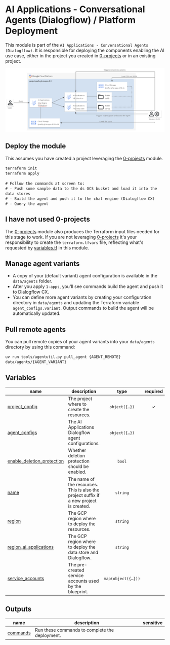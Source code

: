 # AI Applications - Conversational Agents (Dialogflow) / Platform Deployment

This module is part of the `AI Applications - Conversational Agents (Dialogflow)`.
It is responsible for deploying the components enabling the AI use case, either in the project you created in [0-projects](../0-projects) or in an existing project.

![Architecture Diagram](../diagram.png)

## Deploy the module

This assumes you have created a project leveraging the [0-projects](../0-projects) module.

```shell
terraform init
terraform apply

# Follow the commands at screen to:
# - Push some sample data to the ds GCS bucket and load it into the data stores
# - Build the agent and push it to the chat engine (Dialogflow CX)
# - Query the agent
```

## I have not used 0-projects

The [0-projects](../0-projects) module also produces the Terraform input files needed for this stage to work. If you are not leveraging [0-projects](../0-projects) it's your responsibility to create the `terraform.tfvars` file, reflecting what's requested by [variables.tf](./variables.tf) in this module.

## Manage agent variants

- A copy of your (default variant) agent configuration is available in the `data/agents` folder.
- After you apply `1-apps`, you'll see commands build the agent and push it to Dialogflow CX.
- You can define more agent variants by creating your configuration directory in `data/agents` and updating the Terraform variable `agent_configs.variant`. Output commands to build the agent will be automatically updated.

## Pull remote agents

You can pull remote copies of your agent variants into your `data/agents` directory by using this command:

```shell
uv run tools/agentutil.py pull_agent {AGENT_REMOTE} data/agents/{AGENT_VARIANT}
```
<!-- BEGIN TFDOC -->
## Variables

| name | description | type | required | default |
|---|---|:---:|:---:|:---:|
| [project_config](variables.tf#L39) | The project where to create the resources. | <code title="object&#40;&#123;&#10;  id     &#61; string&#10;  number &#61; string&#10;  prefix &#61; string&#10;&#125;&#41;">object&#40;&#123;&#8230;&#125;&#41;</code> | ✓ |  |
| [agent_configs](variables.tf#L15) | The AI Applications Dialogflow agent configurations. | <code title="object&#40;&#123;&#10;  language &#61; optional&#40;string, &#34;en&#34;&#41;&#10;  variant  &#61; optional&#40;string, &#34;default&#34;&#41;&#10;&#125;&#41;">object&#40;&#123;&#8230;&#125;&#41;</code> |  | <code>&#123;&#125;</code> |
| [enable_deletion_protection](variables.tf#L25) | Whether deletion protection should be enabled. | <code>bool</code> |  | <code>true</code> |
| [name](variables.tf#L32) | The name of the resources. This is also the project suffix if a new project is created. | <code>string</code> |  | <code>&#34;gf-ai-apps-df-0&#34;</code> |
| [region](variables.tf#L49) | The GCP region where to deploy the resources. | <code>string</code> |  | <code>&#34;europe-west1&#34;</code> |
| [region_ai_applications](variables.tf#L56) | The GCP region where to deploy the data store and Dialogflow. | <code>string</code> |  | <code>&#34;global&#34;</code> |
| [service_accounts](variables.tf#L63) | The pre-created service accounts used by the blueprint. | <code title="map&#40;object&#40;&#123;&#10;  email     &#61; string&#10;  iam_email &#61; string&#10;  id        &#61; string&#10;&#125;&#41;&#41;">map&#40;object&#40;&#123;&#8230;&#125;&#41;&#41;</code> |  | <code>&#123;&#125;</code> |

## Outputs

| name | description | sensitive |
|---|---|:---:|
| [commands](outputs.tf#L33) | Run these commands to complete the deployment. |  |
<!-- END TFDOC -->
